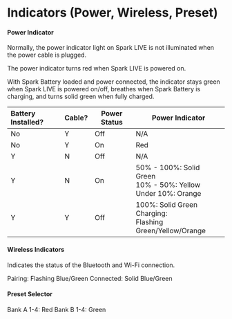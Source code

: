 # Indicators (Power, Wireless, Preset)
#### **Power Indicator**

Normally, the power indicator light on Spark LIVE is not illuminated when the power cable is plugged.

The power indicator turns red when Spark LIVE is powered on.

With Spark Battery loaded and power connected, the indicator stays green when Spark LIVE is powered on/off, breathes when Spark Battery is charging, and turns solid green when fully charged.

| Battery Installed? | Cable? | Power Status | Power Indicator                                                   |
| :----------------- | :----- | ------------ | ----------------------------------------------------------------- |
| No                 | Y      | Off          | N/A                                                               |
| No                 | Y      | On           | Red                                                               |
| Y                  | N      | Off          | N/A                                                               |
| Y                  | N      | On           | 50% - 100%: Solid Green<br>10% - 50%: Yellow<br>Under 10%: Orange |
| Y                  | Y      | Off          | 100%: Solid Green<br>Charging: <br>Flashing Green/Yellow/Orange   |


#### **Wireless Indicators**

Indicates the status of the Bluetooth and Wi-Fi connection.


Pairing: Flashing Blue/Green
Connected: Solid Blue/Green


#### **Preset Selector**
Bank A 1-4: Red
Bank B 1-4: Green
